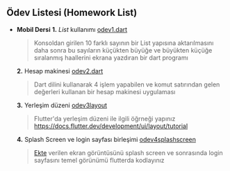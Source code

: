 ## Ödev Listesi (Homework List)
* **Mobil Dersi**
  **1.** *List* kullanımı  [odev1.dart](odev1.dart)
  > Konsoldan girilen 10 farklı sayının bir List yapısına aktarılmasını daha sonra bu sayıların küçükten büyüğe ve büyükten küçüğe sıralanmış haallerini ekrana yazdıran bir dart programı
  
  **2.** Hesap makinesi [odev2.dart](odev2.dart)
  >Dart dilini kullanarak 4 işlem yapabilen ve komut satırından gelen değerleri kullanan bir hesap makinesi uygulaması

  **3.** Yerleşim düzeni [odev3layout](odev3layout)
  >Flutter'da yerleşim düzeni ile ilgili öğrneği yapınız
  https://docs.flutter.dev/development/ui/layout/tutorial

  **4.** Splash Screen ve login sayfası birleşimi [odev4splashscreen](odev4splashscreen)
  >[Ekte](odev4splashscreen/ek.png) verilen ekran görüntüsünü splash screen ve sonrasında login sayfasını temel görünümü flutterda kodlayınız